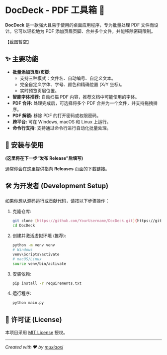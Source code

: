 # DocDeck - PDF 工具箱 🧰

**DocDeck** 是一款强大且易于使用的桌面应用程序，专为批量处理 PDF 文件而设计。它可以轻松地为 PDF 添加页眉页脚、合并多个文件，并能移除密码限制。

【截图暂空】

## ✨ 主要功能

- **批量添加页眉/页脚:**
  - 支持三种模式：文件名、自动编号、自定义文本。
  - 完全自定义字体、字号、颜色和精确位置 (X/Y 坐标)。
  - 实时预览页眉位置。
- **智能字体推荐:** 自动扫描 PDF 内容，推荐文档中可能使用的字体。
- **PDF 合并:** 处理完成后，可选择将多个 PDF 合并为一个文件，并支持拖拽排序。
- **PDF 解锁:** 移除 PDF 的打开密码或权限密码。
- **跨平台:** 可在 Windows, macOS 和 Linux 上运行。
- **命令行支持:** 支持通过命令行进行自动化批量处理。

## 🚀 安装与使用

**(这里将在下一步“发布 Release”后填写)**

通常你会在这里提供指向 **Releases** 页面的下载链接。

## 🛠️ 为开发者 (Development Setup)

如果你想从源码运行或贡献代码，请按以下步骤操作：

1.  克隆仓库:
    ```bash
    git clone [https://github.com/YourUsername/DocDeck.git](https://github.com/YourUsername/DocDeck.git)
    cd DocDeck
    ```

2.  创建并激活虚拟环境 (推荐):
    ```bash
    python -m venv venv
    # Windows
    venv\Scripts\activate
    # macOS/Linux
    source venv/bin/activate
    ```

3.  安装依赖:
    ```bash
    pip install -r requirements.txt
    ```

4.  运行程序:
    ```bash
    python main.py
    ```

## 📜 许可证 (License)

本项目采用 [MIT License](LICENSE) 授权。

---
*Created with ❤️ by [muxiaoxi](https://github.com/YourUsername)*

